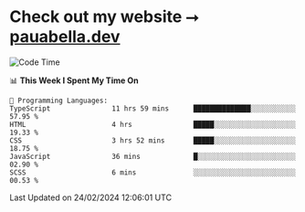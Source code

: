 # Check out my website ⭢ [pauabella.dev](https://pauabella.dev)

<!--START_SECTION:waka-->
![Code Time](http://img.shields.io/badge/Code%20Time-3%2C031%20hrs%2028%20mins-blue)

📊 **This Week I Spent My Time On** 

```text
💬 Programming Languages: 
TypeScript               11 hrs 59 mins      ██████████████░░░░░░░░░░░   57.95 % 
HTML                     4 hrs               █████░░░░░░░░░░░░░░░░░░░░   19.33 % 
CSS                      3 hrs 52 mins       █████░░░░░░░░░░░░░░░░░░░░   18.75 % 
JavaScript               36 mins             █░░░░░░░░░░░░░░░░░░░░░░░░   02.90 % 
SCSS                     6 mins              ░░░░░░░░░░░░░░░░░░░░░░░░░   00.53 % 
```


 Last Updated on 24/02/2024 12:06:01 UTC
<!--END_SECTION:waka-->
